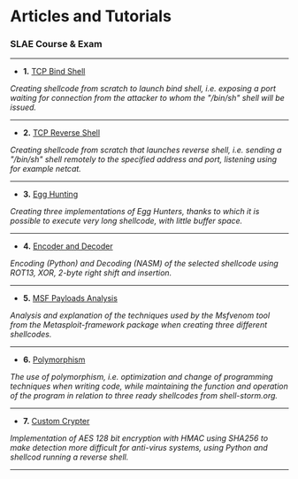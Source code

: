 # Articles and Tutorials


### SLAE Course & Exam
---------------------------------------------------------------------------------------------------------
- **1.** [TCP Bind Shell](/SLAE/Shell-Bind-TCP)

*Creating shellcode from scratch to launch bind shell, i.e. exposing a port waiting for connection from the attacker to whom the "/bin/sh" shell will be issued.*

---------------------------------------------------------------------------------------------------------
- **2.** [TCP Reverse Shell](/SLAE/Shell-Reverse-TCP)

*Creating shellcode from scratch that launches reverse shell, i.e. sending a "/bin/sh" shell remotely to the specified address and port, listening using for example netcat.*

---------------------------------------------------------------------------------------------------------
- **3.** [Egg Hunting](/SLAE/Egg-Hunting)

*Creating three implementations of Egg Hunters, thanks to which it is possible to execute very long shellcode, with little buffer space.*

---------------------------------------------------------------------------------------------------------
- **4.** [Encoder and Decoder](/SLAE/Encoder-and-Decoder)

*Encoding (Python) and Decoding (NASM) of the selected shellcode using ROT13, XOR, 2-byte right shift and insertion.*

---------------------------------------------------------------------------------------------------------
- **5.** [MSF Payloads Analysis](/SLAE/MSF-Payloads-Analysis)

*Analysis and explanation of the techniques used by the Msfvenom tool from the Metasploit-framework package when creating three different shellcodes.*

---------------------------------------------------------------------------------------------------------
- **6.** [Polymorphism](/SLAE/Polymorphism)

*The use of polymorphism, i.e. optimization and change of programming techniques when writing code, while maintaining the function and operation of the program in relation to three ready shellcodes from shell-storm.org.*

---------------------------------------------------------------------------------------------------------
- **7.** [Custom Crypter](/SLAE/Custom-Crypter)

*Implementation of AES 128 bit encryption with HMAC using SHA256 to make detection more difficult for anti-virus systems, using Python and shellcod running a reverse shell.*

---------------------------------------------------------------------------------------------------------
